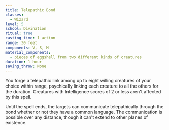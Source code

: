 ```yaml
---
title: Telepathic Bond
classes:
  - Wizard
level: 5
school: Divination
ritual: true
casting_time: 1 action
range: 30 feet
components: V, S, M
material_components:
  - pieces of eggshell from two different kinds of creatures
duration: 1 hour
saving_throw: None
---
```


You forge a telepathic link among up to eight willing creatures of your choice within range, psychically linking each creature to all the others for the duration. Creatures with Intelligence scores of 2 or less aren't affected by this spell.

Until the spell ends, the targets can communicate telepathically through the bond whether or not they have a common language. The communication is possible over any distance, though it can't extend to other planes of existence.
